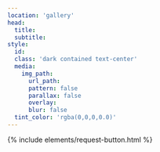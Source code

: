 ```yaml
---
location: 'gallery'
head:
  title:
  subtitle:
style:
  id:
  class: 'dark contained text-center'
  media:
    img_path:
      url_path:
      pattern: false
      parallax: false
      overlay:
      blur: false
  tint_color: 'rgba(0,0,0,0.0)'  
---
```

{% include elements/request-button.html %}
